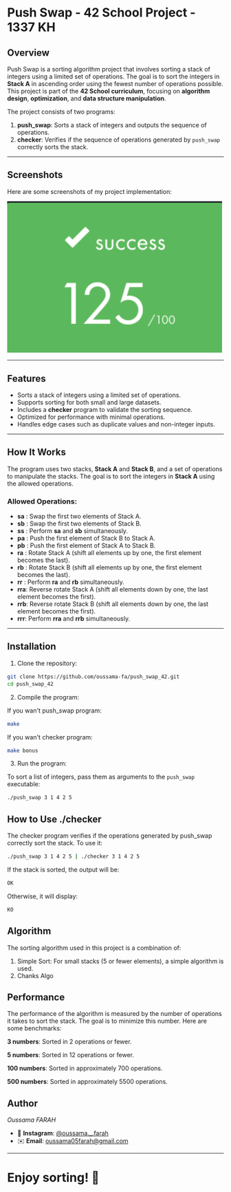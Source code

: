 # Push Swap - 42 School Project - 1337 KH

## Overview

Push Swap is a sorting algorithm project that involves sorting a stack of integers using a limited set of operations. The goal is to sort the integers in **Stack A** in ascending order using the fewest number of operations possible. This project is part of the **42 School curriculum**, focusing on **algorithm design**, **optimization**, and **data structure manipulation**.

The project consists of two programs:
1. **push_swap**: Sorts a stack of integers and outputs the sequence of operations.
2. **checker**: Verifies if the sequence of operations generated by `push_swap` correctly sorts the stack.

---

## Screenshots

Here are some screenshots of my project implementation:

<img src="screen.png" alt="Push Swap Screenshot 1" width="500"/>

---

## Features

- Sorts a stack of integers using a limited set of operations.
- Supports sorting for both small and large datasets.
- Includes a **checker** program to validate the sorting sequence.
- Optimized for performance with minimal operations.
- Handles edge cases such as duplicate values and non-integer inputs.

---

## How It Works

The program uses two stacks, **Stack A** and **Stack B**, and a set of operations to manipulate the stacks. The goal is to sort the integers in **Stack A** using the allowed operations.

### Allowed Operations:
- **sa** : Swap the first two elements of Stack A.
- **sb** : Swap the first two elements of Stack B.
- **ss** : Perform **sa** and **sb** simultaneously.
- **pa** : Push the first element of Stack B to Stack A.
- **pb** : Push the first element of Stack A to Stack B.
- **ra** : Rotate Stack A (shift all elements up by one, the first element becomes the last).
- **rb** : Rotate Stack B (shift all elements up by one, the first element becomes the last).
- **rr** : Perform **ra** and **rb** simultaneously.
- **rra**: Reverse rotate Stack A (shift all elements down by one, the last element becomes the first).
- **rrb**: Reverse rotate Stack B (shift all elements down by one, the last element becomes the first).
- **rrr**: Perform **rra** and **rrb** simultaneously.

---


## Installation

1. Clone the repository:

```bash
git clone https://github.com/oussama-fa/push_swap_42.git
cd push_swap_42
```

2. Compile the program:

If you wan't push_swap program:

```bash
make
```
If you wan't checker program:
```bash
make bonus
```

3. Run the program:

To sort a list of integers, pass them as arguments to the `push_swap` executable:
```bash
./push_swap 3 1 4 2 5
```
## How to Use ./checker
The checker program verifies if the operations generated by push_swap correctly sort the stack. To use it:
```bash
./push_swap 3 1 4 2 5 | ./checker 3 1 4 2 5
```
If the stack is sorted, the output will be:
```bash
OK
```
Otherwise, it will display:
```bash
KO
```

## Algorithm

The sorting algorithm used in this project is a combination of:

1. Simple Sort: For small stacks (5 or fewer elements), a simple algorithm is used.
2. Chanks Algo 

## Performance

The performance of the algorithm is measured by the number of operations it takes to sort the stack. The goal is to minimize this number. Here are some benchmarks:

**3 numbers**: Sorted in 2 operations or fewer.

**5 numbers**: Sorted in 12 operations or fewer.

**100 numbers**: Sorted in approximately 700 operations.

**500 numbers**: Sorted in approximately 5500 operations.

## Author
*Oussama FARAH*

- 📱 **Instagram**: [@oussama._.farah](https://www.instagram.com/oussama._.farah/)
- ✉️ **Email**: [oussama05farah@gmail.com](mailto:oussama05farah@gmail.com)

---

# Enjoy sorting! 🚀

